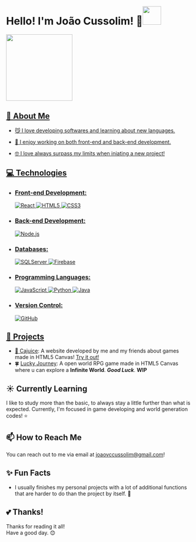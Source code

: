 # Hello! I'm João Cussolim! 🫵<img src="https://github.com/user-attachments/assets/3c4f89d4-6be2-41fd-a023-7e8525bb922b" width="50" height="50">

<div>
<a href="https://github.com/JoaoCussolim">
<img loading="lazy" height="180em" src="https://github-readme-stats.vercel.app/api/top-langs/?username=JoaoCussolim&layout=compact&langs_count=7&theme=dracula"/>
</div>

## 🚀 About Me

- 😼 I love developing softwares and learning about new languages.<br>

- 🔗 I enjoy working on both front-end and back-end development.<br>

- 🤓 I love always surpass my limits when iniating a new project!<br>

## 💻 Technologies

- ### Front-end Development: <br>
  ![React](https://img.shields.io/badge/React-61DAFB?style=for-the-badge&logo=react&logoColor=black)
  ![HTML5](https://img.shields.io/badge/HTML5-E34F26?style=for-the-badge&logo=html5&logoColor=white)
  ![CSS3](https://img.shields.io/badge/CSS3-1572B6?style=for-the-badge&logo=css3&logoColor=white)

- ### Back-end Development: <br>
  ![Node.js](https://img.shields.io/badge/Node.js-339933?style=for-the-badge&logo=node.js&logoColor=white)

- ### Databases: <br>
  ![SQLServer](https://img.shields.io/badge/Microsoft_SQL_Server-CC2927?style=for-the-badge&logo=microsoft-sql-server&logoColor=white)
  ![Firebase](https://img.shields.io/badge/Firebase-FFCA28?style=for-the-badge&logo=firebase&logoColor=black)

- ### Programming Languages: <br>
  ![JavaScript](https://img.shields.io/badge/JavaScript-F7DF1E?style=for-the-badge&logo=javascript&logoColor=black)
  ![Python](https://img.shields.io/badge/Python-3776AB?style=for-the-badge&logo=python&logoColor=white)
  ![Java](https://img.shields.io/badge/Java-007396?style=for-the-badge&logo=java&logoColor=white)

- ### Version Control: <br>
  ![GitHub](https://img.shields.io/badge/GitHub-181717?style=for-the-badge&logo=github&logoColor=white)

## 🔭 Projects

- 🥭 [Cajuice](https://github.com/JoaoCussolim/Cajuice): A website developed by me and my friends about games made in HTML5 Canvas! [Try it out!](https://cajuice.vercel.app/)
- 🍀 [Lucky Journey](https://github.com/JoaoCussolim/Lucky-Journey): A open world RPG game made in HTML5 Canvas where u can explore a **Infinite World**. ***Good Luck***. **WIP**

## ☀️ Currently Learning

I like to study more than the basic, to always stay a little further than what is expected. Currently, I'm focused in game developing and world generation codes! ⭐

## 📫 How to Reach Me

You can reach out to me via email at [joaovccussolim@gmail.com](mailto:joaovccussolim@gmail.com)!

## ✨ Fun Facts

- I usually finishes my personal projects with a lot of additional functions that are harder to do than the project by itself. 🫠

## 💕 Thanks!

Thanks for reading it all!<br>
Have a good day. 😊
